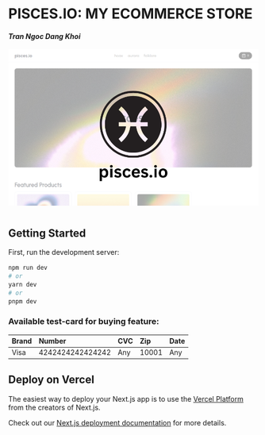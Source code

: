 # PISCES.IO: MY ECOMMERCE STORE
#### _Tran Ngoc Dang Khoi_
![](public/image.png)
#




## Getting Started

First, run the development server:

```bash
npm run dev
# or
yarn dev
# or
pnpm dev
```


### Available test-card for buying feature:
| Brand      | Number         | CVC                 | Zip | Date
| :--------------| :-------------- | :----------------- | :----------------- |:----------------- |
| Visa   | 4242424242424242          | Any | 10001| Any|



## Deploy on Vercel

The easiest way to deploy your Next.js app is to use the [Vercel Platform](https://vercel.com/new?utm_medium=default-template&filter=next.js&utm_source=create-next-app&utm_campaign=create-next-app-readme) from the creators of Next.js.

Check out our [Next.js deployment documentation](https://nextjs.org/docs/deployment) for more details.
